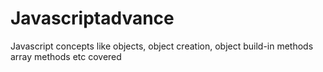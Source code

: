 # Javascriptadvance
Javascript concepts like objects, object creation, object build-in methods 
array methods etc covered

